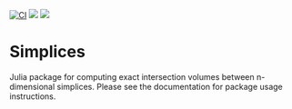 [![CI](https://github.com/juliadynamics/Simplices.jl/workflows/CI/badge.svg)](https://github.com/JuliaDynamics/Simplices.jl/actions)
[![](https://img.shields.io/badge/docs-latest_tagged-blue.svg)](https://juliadynamics.github.io/Simplices.jl/stable/)
[![](https://img.shields.io/badge/docs-dev_(master)-blue.svg)](https://juliadynamics.github.io/Simplices.jl/dev/)

# Simplices

Julia package for computing exact intersection volumes between n-dimensional simplices. Please see the
documentation for package usage instructions.
